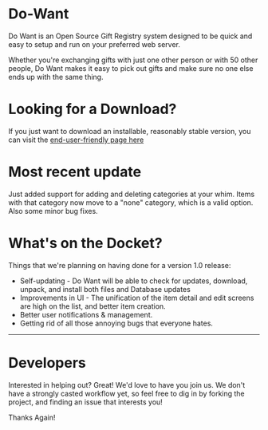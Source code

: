 Do-Want
=======

Do Want is an Open Source Gift Registry system designed to be quick and easy to setup and run on your preferred web
server. 

Whether you're exchanging gifts with just one other person or with 50 other people, Do Want makes it easy to pick out 
gifts and make sure no one else ends up with the same thing.

Looking for a Download?
=======================

If you just want to download an installable, reasonably stable version, you can visit the [end-user-friendly page here](http://aaroneiche.github.com/do-want/)

Most recent update
==================
Just added support for adding and deleting categories at your whim. Items with that category now move to a "none" category, which is a valid option.
Also some minor bug fixes.

What's on the Docket?
=====================
Things that we're planning on having done for a version 1.0 release:
- Self-updating - Do Want will be able to check for updates, download, unpack, and install both files and Database updates
- Improvements in UI - The unification of the item detail and edit screens are high on the list, and better item creation.
- Better user notifications & management.
- Getting rid of all those annoying bugs that everyone hates.

----
Developers
==
Interested in helping out? Great! We'd love to have you join us. We don't have a strongly casted workflow yet, so feel 
free to dig in by forking the project, and finding an issue that interests you!


Thanks Again!
